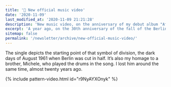 ```yaml
---
title: '🎥 New official music video'
date: '2020-11-09'
last_modified_at: '2020-11-09 21:21:28'
description: 'New music video, on the anniversary of my debut album "After 1989: A trip to freedom".'
excerpt: 'A year ago, on the 30th anniversary of the fall of the Berlin Wall, I released my debut album, <em>After 1989: A Trip to Freedom</em>. Today I released the music video for <em>The Logic</em>.'
sitemap: false
permalink: '/newsletter/archive/new-official-music-video/'
---
```

The single depicts the starting point of that symbol of division, the dark days of August 1961 when Berlin was cut in half. It’s also my homage to a brother, Michele, who played the drums in the song. I lost him around the same time, almost twenty years ago.

{% include pattern-video.html id="r9NyAYXOnyk" %}